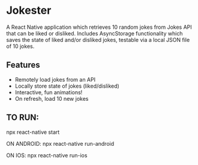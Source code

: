 # Jokester
A React Native application which retrieves 10 random jokes from Jokes API that can be liked or disliked. Includes AsyncStorage functionality which saves the state of liked and/or disliked jokes, testable via a local JSON file of 10 jokes.

## Features
- Remotely load jokes from an API
- Locally store state of jokes (liked/disliked)
- Interactive, fun animations!
- On refresh, load 10 new jokes

## TO RUN:
npx react-native start

ON ANDROID:
npx react-native run-android

ON IOS:
npx react-native run-ios